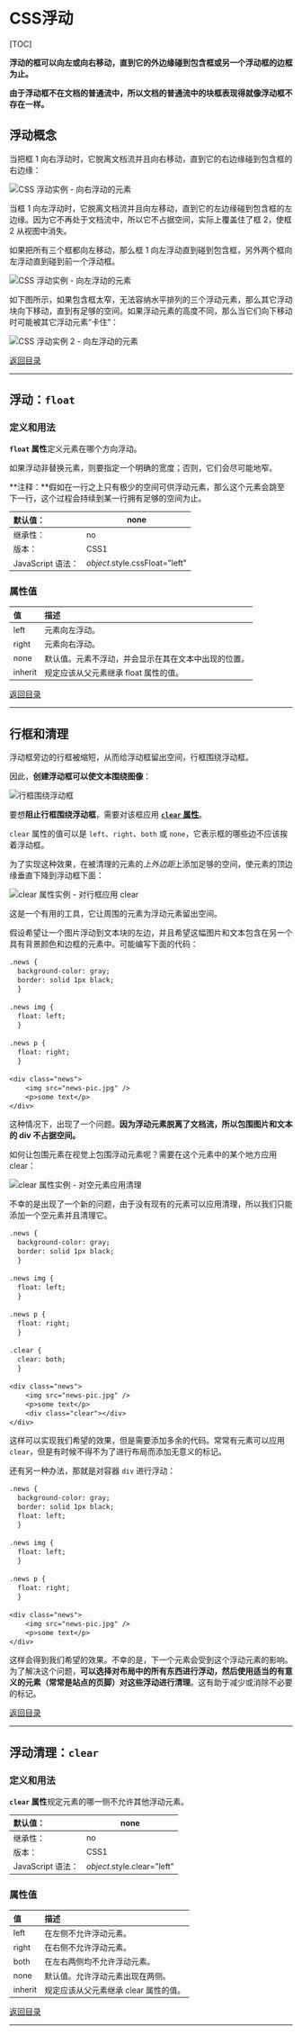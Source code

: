 # CSS浮动

[TOC]

**浮动的框可以向左或向右移动，直到它的外边缘碰到包含框或另一个浮动框的边框为止。**

**由于浮动框不在文档的普通流中，所以文档的普通流中的块框表现得就像浮动框不存在一样。**



## 浮动概念

当把框 1 向右浮动时，它脱离文档流并且向右移动，直到它的右边缘碰到包含框的右边缘：

![CSS 浮动实例 - 向右浮动的元素](..\..\image\ct_css_positioning_floating_right_example.gif)

当框 1 向左浮动时，它脱离文档流并且向左移动，直到它的左边缘碰到包含框的左边缘。因为它不再处于文档流中，所以它不占据空间，实际上覆盖住了框 2，使框 2 从视图中消失。

如果把所有三个框都向左移动，那么框 1 向左浮动直到碰到包含框，另外两个框向左浮动直到碰到前一个浮动框。

![CSS 浮动实例 - 向左浮动的元素](..\..\image\ct_css_positioning_floating_left_example.gif)

如下图所示，如果包含框太窄，无法容纳水平排列的三个浮动元素，那么其它浮动块向下移动，直到有足够的空间。如果浮动元素的高度不同，那么当它们向下移动时可能被其它浮动元素“卡住”：

![CSS 浮动实例 2 - 向左浮动的元素 ](..\..\image\ct_css_positioning_floating_left_example_2.gif)



[返回目录](#CSS浮动)

------



## 浮动：`float`

### 定义和用法

**`float` 属性**定义元素在哪个方向浮动。

如果浮动非替换元素，则要指定一个明确的宽度；否则，它们会尽可能地窄。

**注释：**假如在一行之上只有极少的空间可供浮动元素，那么这个元素会跳至下一行，这个过程会持续到某一行拥有足够的空间为止。

| 默认值：          | none                           |
| :---------------- | ------------------------------ |
| 继承性：          | no                             |
| 版本：            | CSS1                           |
| JavaScript 语法： | *object*.style.cssFloat="left" |

### 属性值

| 值      | 描述                                                 |
| :------ | :--------------------------------------------------- |
| left    | 元素向左浮动。                                       |
| right   | 元素向右浮动。                                       |
| none    | 默认值。元素不浮动，并会显示在其在文本中出现的位置。 |
| inherit | 规定应该从父元素继承 float 属性的值。                |



[返回目录](#CSS浮动)

------



## 行框和清理

浮动框旁边的行框被缩短，从而给浮动框留出空间，行框围绕浮动框。

因此，**创建浮动框可以使文本围绕图像**：

![行框围绕浮动框](..\..\image\ct_css_positioning_floating_linebox.gif)

要想**阻止行框围绕浮动框**，需要对该框应用 [**`clear` 属性**](#浮动清理：`clear`)。

`clear` 属性的值可以是 `left`、`right`、`both` 或 `none`，它表示框的哪些边不应该挨着浮动框。

为了实现这种效果，在被清理的元素的*上外边距*上添加足够的空间，使元素的顶边缘垂直下降到浮动框下面：

![clear 属性实例 - 对行框应用 clear](..\..\image\ct_css_positioning_floating_clear.gif)

这是一个有用的工具，它让周围的元素为浮动元素留出空间。

假设希望让一个图片浮动到文本块的左边，并且希望这幅图片和文本包含在另一个具有背景颜色和边框的元素中。可能编写下面的代码：

```
.news {
  background-color: gray;
  border: solid 1px black;
  }

.news img {
  float: left;
  }

.news p {
  float: right;
  }

<div class="news">
	<img src="news-pic.jpg" />
	<p>some text</p>
</div>
```

这种情况下，出现了一个问题。**因为浮动元素脱离了文档流，所以包围图片和文本的 div 不占据空间。**

如何让包围元素在视觉上包围浮动元素呢？需要在这个元素中的某个地方应用 clear：

![clear 属性实例 - 对空元素应用清理](..\..\image\ct_css_positioning_floating_clear_div.gif)

不幸的是出现了一个新的问题，由于没有现有的元素可以应用清理，所以我们只能添加一个空元素并且清理它。

```
.news {
  background-color: gray;
  border: solid 1px black;
  }

.news img {
  float: left;
  }

.news p {
  float: right;
  }

.clear {
  clear: both;
  }

<div class="news">
	<img src="news-pic.jpg" />
	<p>some text</p>
	<div class="clear"></div>
</div>
```

这样可以实现我们希望的效果，但是需要添加多余的代码。常常有元素可以应用 `clear`，但是有时候不得不为了进行布局而添加无意义的标记。

还有另一种办法，那就是对容器 `div` 进行浮动：

```
.news {
  background-color: gray;
  border: solid 1px black;
  float: left;
  }

.news img {
  float: left;
  }

.news p {
  float: right;
  }

<div class="news">
	<img src="news-pic.jpg" />
	<p>some text</p>
</div>
```

这样会得到我们希望的效果。不幸的是，下一个元素会受到这个浮动元素的影响。为了解决这个问题，**可以选择对布局中的所有东西进行浮动，然后使用适当的有意义的元素（常常是站点的页脚）对这些浮动进行清理**。这有助于减少或消除不必要的标记。



[返回目录](#CSS浮动)

------



## 浮动清理：`clear`

### 定义和用法

**`clear` 属性**规定元素的哪一侧不允许其他浮动元素。

| 默认值：          | none                        |
| :---------------- | --------------------------- |
| 继承性：          | no                          |
| 版本：            | CSS1                        |
| JavaScript 语法： | *object*.style.clear="left" |

### 属性值

| 值      | 描述                                  |
| :------ | :------------------------------------ |
| left    | 在左侧不允许浮动元素。                |
| right   | 在右侧不允许浮动元素。                |
| both    | 在左右两侧均不允许浮动元素。          |
| none    | 默认值。允许浮动元素出现在两侧。      |
| inherit | 规定应该从父元素继承 clear 属性的值。 |



[返回目录](#CSS浮动)

------

